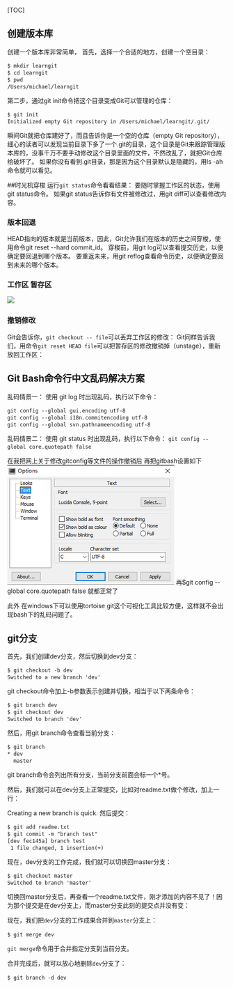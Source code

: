 [TOC]
## 创建版本库
创建一个版本库非常简单，
首先，选择一个合适的地方，创建一个空目录：
```
$ mkdir learngit
$ cd learngit
$ pwd
/Users/michael/learngit
```
第二步，通过git init命令把这个目录变成Git可以管理的仓库：
```
$ git init
Initialized empty Git repository in /Users/michael/learngit/.git/
```
瞬间Git就把仓库建好了，而且告诉你是一个空的仓库（empty Git repository），细心的读者可以发现当前目录下多了一个.git的目录，这个目录是Git来跟踪管理版本库的，没事千万不要手动修改这个目录里面的文件，不然改乱了，就把Git仓库给破坏了。
如果你没有看到.git目录，那是因为这个目录默认是隐藏的，用ls -ah命令就可以看见。

##时光机穿梭
运行`git status`命令看看结果：
要随时掌握工作区的状态，使用git status命令。
如果git status告诉你有文件被修改过，用git diff可以查看修改内容。
### 版本回退
HEAD指向的版本就是当前版本，因此，Git允许我们在版本的历史之间穿梭，使用命令git reset --hard commit_id。
穿梭前，用git log可以查看提交历史，以便确定要回退到哪个版本。
要重返未来，用git reflog查看命令历史，以便确定要回到未来的哪个版本。
### 工作区 暂存区
![](http://www.liaoxuefeng.com/files/attachments/001384907702917346729e9afbf4127b6dfbae9207af016000/0)
### 撤销修改
Git会告诉你，`git checkout -- file`可以丢弃工作区的修改：
Git同样告诉我们，用命令`git reset HEAD file`可以把暂存区的修改撤销掉（unstage），重新放回工作区：


## Git Bash命令行中文乱码解决方案
乱码情景一：
使用 git log 时出现乱码，执行以下命令：
```
git config --global gui.encoding utf-8
git config --global i18n.commitencoding utf-8
git config --global svn.pathnameencoding utf-8
```
乱码情景二：
使用 git status 时出现乱码，执行以下命令：
`git config --global core.quotepath false`



在我把网上关于修改gitconfig等文件的操作撤销后
再把gitbash设置如下
![](.\privateNotesPictures\gitbash.PNG)
再$git config --global core.quotepath false
就都正常了

此外
在windows下可以使用tortoise git这个可视化工具比较方便，这样就不会出现bash下的乱码问题了。



## git分支


首先，我们创建dev分支，然后切换到dev分支：
```
$ git checkout -b dev
Switched to a new branch 'dev'
```
git checkout命令加上-b参数表示创建并切换，相当于以下两条命令：
```
$ git branch dev
$ git checkout dev
Switched to branch 'dev'
```
然后，用git branch命令查看当前分支：
```
$ git branch
* dev
  master
```
git branch命令会列出所有分支，当前分支前面会标一个*号。

然后，我们就可以在dev分支上正常提交，比如对readme.txt做个修改，加上一行：

Creating a new branch is quick.
然后提交：

```
$ git add readme.txt 
$ git commit -m "branch test"
[dev fec145a] branch test
 1 file changed, 1 insertion(+)
```

现在，dev分支的工作完成，我们就可以切换回master分支：
```
$ git checkout master
Switched to branch 'master'
```
切换回master分支后，再查看一个readme.txt文件，刚才添加的内容不见了！因为那个提交是在dev分支上，而master分支此刻的提交点并没有变：

现在，我们把`dev`分支的工作成果合并到`master`分支上：

`$ git merge dev`

`git merge`命令用于合并指定分支到当前分支。

合并完成后，就可以放心地删除`dev`分支了：

`$ git branch -d dev`

